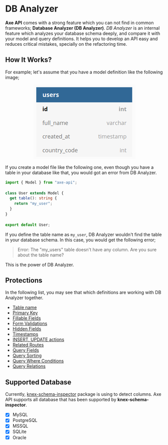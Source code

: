 # DB Analyzer

**Axe API** comes with a strong feature which you can not find in common frameworks; **Database Analyzer (DB Analyzer)**. _DB Analyzer_ is an internal feature which analyzes your database schema deeply, and compare it with your model and query definitions. It helps you to develop an API easy and reduces critical mistakes, specially on the refactoring time.

## How It Works?

For example; let's assume that you have a model definition like the following image;

<div style="text-align:center;">

![Database Schema](./db-analyze-model.png)

</div>

If you create a model file like the following one, even though you have a table in your database like that, you would got an error from DB Analyzer.

```ts
import { Model } from "axe-api";

class User extends Model {
  get table(): string {
    return "my_user";
  }
}

export default User;
```

If you define the table name as `my_user`, DB Analyzer wouldn't find the table in your database schema. In this case, you would get the following error;

> Error: The "my_users" table doesn't have any column. Are you sure about the table name?

This is the power of DB Analyzer.

## Protections

In the following list, you may see that which definitions are working with DB Analyzer together.

- [Table name](/basics/models/index.html#table-name)
- [Primary Key](/basics/models/index.html#primary-key)
- [Fillable Fields](/basics/models/index.html#fillable-fields)
- [Form Validations](/basics/models/index.html#validations)
- [Hidden Fields](/basics/models/index.html#hidden-fields)
- [Timestamps](/basics/models/index.html#timestamps)
- [INSERT, UPDATE actions](/basics/handlers/index.html)
- [Related Routes](/basics/models/index.html#related-routes)
- [Query Fields](/basics/queries/index.html#fields)
- [Query Sorting](/basics/queries/index.html#sorting)
- [Query Where Conditions](/basics/queries/index.html#where-conditions)
- [Query Relations](/basics/queries/index.html#related-data)

## Supported Database

Currently, <a href="https://github.com/knex/knex-schema-inspector" target="_blank" rel="noreferrer">knex-schema-inspector</a> package is using to detect columns. Axe API supports all database that has been supported by **knex-schema-inspector**.

- [x] MySQL
- [x] PostgreSQL
- [x] MSSQL
- [x] SQLite
- [x] Oracle
